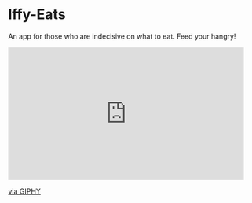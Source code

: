 # Iffy-Eats

An app for those who are indecisive on what to eat. Feed your hangry!

<iframe src="https://giphy.com/embed/rHjDeblDxLO9rc41uh" width="480" height="270" frameBorder="0" class="giphy-embed" allowFullScreen></iframe><p><a href="https://giphy.com/gifs/rHjDeblDxLO9rc41uh">via GIPHY</a></p>
